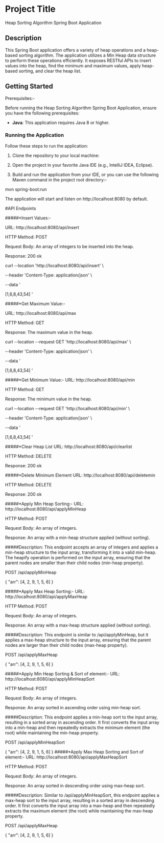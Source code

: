 # Project Title

Heap Sorting Algorithm Spring Boot Application
## Description
This Spring Boot application offers a variety of heap operations and a heap-based sorting algorithm. The application utilizes a Min Heap data structure to perform these operations efficiently. It exposes RESTful APIs to insert values into the heap, find the minimum and maximum values, apply heap-based sorting, and clear the heap list.


## Getting Started

Prerequisites:-

Before running the Heap Sorting Algorithm Spring Boot Application, ensure you have the following prerequisites:

- **Java**: This application requires Java 8 or higher.

### Running the Application

Follow these steps to run the application:

1. Clone the repository to your local machine:

2. Open the project in your favorite Java IDE (e.g., IntelliJ IDEA, Eclipse).

3. Build and run the application from your IDE, or you can use the following Maven command in the project root directory:-
  
  mvn spring-boot:run

The application will start and listen on http://localhost:8080 by default.

#API Endpoints

#####*Insert Values:-

URL: http://localhost:8080/api/insert

HTTP Method: POST

Request Body: An array of integers to be inserted into the heap.

Response: 200 ok

curl --location 'http://localhost:8080/api/insert' \

--header 'Content-Type: application/json' \

--data '

[1,6,8,43,54]
'

#####*Get Maximum Value:-

URL: http://localhost:8080/api/max

HTTP Method: GET

Response: The maximum value in the heap.

curl --location --request GET 'http://localhost:8080/api/max' \

--header 'Content-Type: application/json' \

--data '

[1,6,8,43,54]
'

#####*Get Minimum Value:-
URL: http://localhost:8080/api/min

HTTP Method: GET

Response: The minimum value in the heap.

curl --location --request GET 'http://localhost:8080/api/min' \

--header 'Content-Type: application/json' \

--data '

[1,6,8,43,54]
'


#####*Clear Heap List
URL: http://localhost:8080/api/clearlist

HTTP Method: DELETE

Response: 200 ok

#####*Delete Minimum Element
URL: http://localhost:8080/api/deletemin

HTTP Method: DELETE

Response: 200 ok


#####*Apply Min Heap Sorting:-
URL: http://localhost:8080/api/applyMinHeap

HTTP Method: POST

Request Body: An array of integers.

Response: An array with a min-heap structure applied (without sorting).

#####Description:
This endpoint accepts an array of integers and applies a min-heap structure to the input array, transforming it into a valid min-heap.
 The heapify operation is performed on the input array, ensuring that the parent nodes are smaller than their child nodes (min-heap property).

POST /api/applyMinHeap

{
  "arr": [4, 2, 9, 1, 5, 6]
}

#####*Apply Max Heap Sorting:-
URL: http://localhost:8080/api/applyMaxHeap

HTTP Method: POST

Request Body: An array of integers.

Response: An array with a max-heap structure applied (without sorting).

#####Description:
This endpoint is similar to /api/applyMinHeap, but it applies a max-heap structure to the input array, 
ensuring that the parent nodes are larger than their child nodes (max-heap property).

POST /api/applyMaxHeap

{
  "arr": [4, 2, 9, 1, 5, 6]
}

#####*Apply Min Heap Sorting & Sort of element:-
URL: http://localhost:8080/api/applyMinHeapSort

HTTP Method: POST

Request Body: An array of integers.

Response: An array sorted in ascending order using min-heap sort.

#####Description:
This endpoint applies a min-heap sort to the input array, resulting in a sorted array in ascending order.
 It first converts the input array into a min-heap and then repeatedly extracts the minimum element (the root) while maintaining the min-heap property.

POST /api/applyMinHeapSort

{
  "arr": [4, 2, 9, 1, 5, 6]
}
#####*Apply Max Heap Sorting and Sort of element:-
URL: http://localhost:8080/api/applyMaxHeapSort

HTTP Method: POST

Request Body: An array of integers.

Response: An array sorted in descending order using max-heap sort.

#####Description:
Similar to /api/applyMinHeapSort, this endpoint applies a max-heap sort to the input array, resulting in a sorted array in descending order.
 It first converts the input array into a max-heap and then repeatedly extracts the maximum element (the root) while maintaining the max-heap property.

POST /api/applyMaxHeap

{
  "arr": [4, 2, 9, 1, 5, 6]
}







